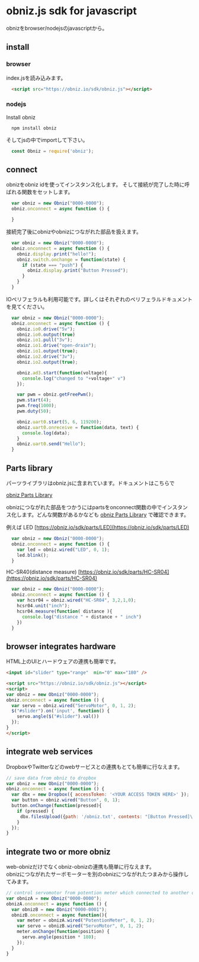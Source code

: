 # obniz.js sdk for javascript
obnizをbrowser/nodejsのjavascriptから。

## install

### browser

index.jsを読み込みます。
```html
  <script src="https://obniz.io/sdk/obniz.js"></script>
```
### nodejs
Install obniz
```shell
  npm install obniz
```
そしてjsの中でimportして下さい。
```javascript
  const Obniz = require('obniz');
```

## connect
obnizをobniz idを使ってインスタンス化します。
そして接続が完了した時に呼ばれる関数をセットします。
```javascript
  var obniz = new Obniz("0000-0000");
  obniz.onconnect = async function () {

  }
```
接続完了後にobnizやobnizにつながれた部品を扱えます。
```javascript
  var obniz = new Obniz("0000-0000");
  obniz.onconnect = async function () {
    obniz.display.print("hello!");
    obniz.switch.onchange = function(state) {
      if (state === "push") {
        obniz.display.print("Button Pressed");
      }
    }
  }
```
IOペリフェラルも利用可能です。詳しくはそれぞれのペリフェラルドキュメントを見てください。
```javascript
  var obniz = new Obniz("0000-0000");
  obniz.onconnect = async function () {
    obniz.io0.drive("5v");
    obniz.io0.output(true)
    obniz.io1.pull("3v");
    obniz.io1.drive("open-drain");
    obniz.io1.output(true);
    obniz.io2.drive("3v");
    obniz.io2.output(true);

    obniz.ad3.start(function(voltage){
      console.log("changed to "+voltage+" v")
    });

    var pwm = obniz.getFreePwm();
    pwm.start(4);
    pwm.freq(1000);
    pwm.duty(50);

    obniz.uart0.start(5, 6, 119200);
    obniz.uart0.onreceive = function(data, text) {
      console.log(data);
    }
    obniz.uart0.send("Hello");
  }
```

## Parts library
パーツライブラリはobniz.jsに含まれています。ドキュメントはこちらで

[obniz Parts Library](https://obniz.io/sdk/parts)

obnizにつながれた部品をつかうにはpartsをonconnect関数の中でインスタンス化します。どんな関数があるかなども [obniz Parts Library](https://obniz.io/sdk/parts/) で確認できます。

例えば LED [https://obniz.io/sdk/parts/LED](https://obniz.io/sdk/parts/LED)
```javascript
  var obniz = new Obniz("0000-0000");
  obniz.onconnect = async function () {
    var led = obniz.wired("LED", 0, 1);
    led.blink();
  }
```

HC-SR40(distance measure) [https://obniz.io/sdk/parts/HC-SR04](https://obniz.io/sdk/parts/HC-SR04)
```javascript
  var obniz = new Obniz("0000-0000");
  obniz.onconnect = async function () {
    var hcsr04 = obniz.wired("HC-SR04", 3,2,1,0);
    hcsr04.unit("inch");
    hcsr04.measure(function( distance ){
      console.log("distance " + distance + " inch")
    })
  }
```

## browser integrates hardware
HTML上のUIとハードウェアの連携も簡単です。
```html
<input id="slider" type="range"  min="0" max="180" />

<script src="https://obniz.io/sdk/obniz.js"></script>
<script>
var obniz = new Obniz("0000-0000");
obniz.onconnect = async function () {
  var servo = obniz.wired("ServoMotor", 0, 1, 2);
  $("#slider").on('input', function() {
    servo.angle($("#slider").val())
  });
}
</script>
```

## integrate web services
DropboxやTwitterなどのwebサービスとの連携もとても簡単に行なえます。
```javascript
// save data from obniz to dropbox
var obniz = new Obniz("0000-0000");
obniz.onconnect = async function () {
  var dbx = new Dropbox({ accessToken: '<YOUR ACCESS TOKEN HERE>' });
  var button = obniz.wired("Button", 0, 1);
  button.onChange(function(pressed){
    if (pressed) {
  　　dbx.filesUpload({path: '/obniz.txt', contents: "[Button Pressed]\n" + new Date(), mode: 'overwrite' });
    }
  });
}
```

## integrate two or more obniz
web-obnizだけでなくobniz-obnizの連携も簡単に行なえます。  
obnizにつながれたサーボモーターを別のobnizにつながれたつまみから操作してみます。
```javascript
// control servomotor from potention meter which connected to another obniz.
var obnizA = new Obniz("0000-0000");
obnizA.onconnect = async function () {
  var obnizB = new Obniz("0000-0001");
  obnizB.onconnect = async function(){
    var meter = obnizA.wired("PotentionMeter", 0, 1, 2);
    var servo = obnizB.wired("ServoMotor", 0, 1, 2);
    meter.onChange(function(position) {
      servo.angle(position * 180);
    }); 
  }
}
```